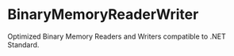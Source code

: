 # BinaryMemoryReaderWriter
Optimized Binary Memory Readers and Writers compatible to .NET Standard.
